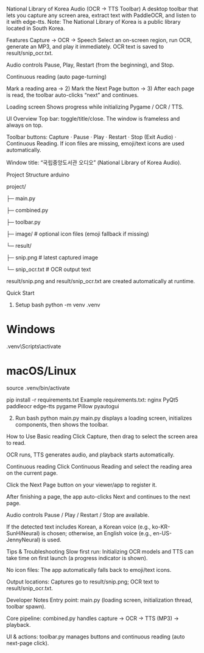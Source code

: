 National Library of Korea Audio (OCR → TTS Toolbar)
A desktop toolbar that lets you capture any screen area, extract text with PaddleOCR, and listen to it with edge-tts.
Note: The National Library of Korea is a public library located in South Korea.

Features
Capture → OCR → Speech
Select an on-screen region, run OCR, generate an MP3, and play it immediately.
OCR text is saved to result/snip_ocr.txt.

Audio controls
Pause, Play, Restart (from the beginning), and Stop.

Continuous reading (auto page-turning)

Mark a reading area → 2) Mark the Next Page button → 3) After each page is read, the toolbar auto-clicks “next” and continues.

Loading screen
Shows progress while initializing Pygame / OCR / TTS.

UI Overview
Top bar: toggle/title/close. The window is frameless and always on top.

Toolbar buttons: Capture · Pause · Play · Restart · Stop (Exit Audio) · Continuous Reading.
If icon files are missing, emoji/text icons are used automatically.

Window title: “국립중앙도서관 오디오” (National Library of Korea Audio).

Project Structure
arduino

project/

├─ main.py

├─ combined.py

├─ toolbar.py

├─ image/                # optional icon files (emoji fallback if missing)

└─ result/

   ├─ snip.png          # latest captured image
   
   └─ snip_ocr.txt       # OCR output text
   
result/snip.png and result/snip_ocr.txt are created automatically at runtime.

Quick Start
1) Setup
bash
python -m venv .venv
# Windows
.venv\Scripts\activate
# macOS/Linux
source .venv/bin/activate

pip install -r requirements.txt
Example requirements.txt:
nginx
PyQt5
paddleocr
edge-tts
pygame
Pillow
pyautogui

2) Run
bash
python main.py
main.py displays a loading screen, initializes components, then shows the toolbar.

How to Use
Basic reading
Click Capture, then drag to select the screen area to read.

OCR runs, TTS generates audio, and playback starts automatically.

Continuous reading
Click Continuous Reading and select the reading area on the current page.

Click the Next Page button on your viewer/app to register it.

After finishing a page, the app auto-clicks Next and continues to the next page.

Audio controls
Pause / Play / Restart / Stop are available.

If the detected text includes Korean, a Korean voice (e.g., ko-KR-SunHiNeural) is chosen; otherwise, an English voice (e.g., en-US-JennyNeural) is used.

Tips & Troubleshooting
Slow first run: Initializing OCR models and TTS can take time on first launch (a progress indicator is shown).

No icon files: The app automatically falls back to emoji/text icons.

Output locations: Captures go to result/snip.png; OCR text to result/snip_ocr.txt.

Developer Notes
Entry point: main.py (loading screen, initialization thread, toolbar spawn).

Core pipeline: combined.py handles capture → OCR → TTS (MP3) → playback.

UI & actions: toolbar.py manages buttons and continuous reading (auto next-page click).


